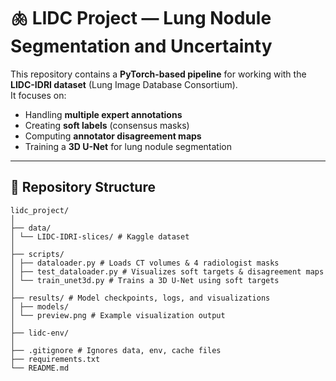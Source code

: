 # 🫁 LIDC Project — Lung Nodule Segmentation and Uncertainty

This repository contains a **PyTorch-based pipeline** for working with the **LIDC-IDRI dataset** (Lung Image Database Consortium).  
It focuses on:
- Handling **multiple expert annotations**
- Creating **soft labels** (consensus masks)
- Computing **annotator disagreement maps**
- Training a **3D U-Net** for lung nodule segmentation

---

## 📂 Repository Structure

```
lidc_project/
│
├── data/ 
│ └── LIDC-IDRI-slices/ # Kaggle dataset
│
├── scripts/ 
│ ├── dataloader.py # Loads CT volumes & 4 radiologist masks
│ ├── test_dataloader.py # Visualizes soft targets & disagreement maps
│ └── train_unet3d.py # Trains a 3D U-Net using soft targets
│
├── results/ # Model checkpoints, logs, and visualizations
│ ├── models/ 
│ └── preview.png # Example visualization output
│
├── lidc-env/ 
│
├── .gitignore # Ignores data, env, cache files
├── requirements.txt 
└── README.md 
```
